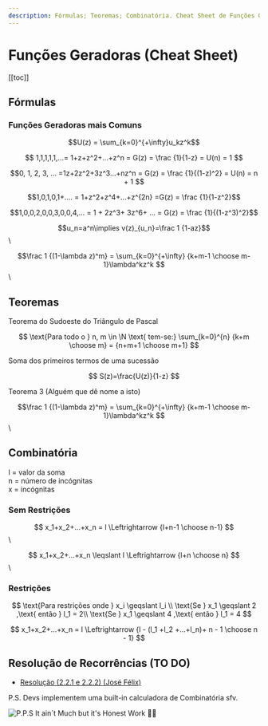 ```yaml
---
description: Fórmulas; Teoremas; Combinatória. Cheat Sheet de Funções Geradoras
---
```


# Funções Geradoras (Cheat Sheet)

[[toc]]

## Fórmulas

### Funções Geradoras mais Comuns

$$U(z) = \sum_{k=0}^{+\infty}u_kz^k$$

$$ 1,1,1,1,1,...= 1+z+z^2+...+z^n = G(z) = \frac {1}{1-z} = U(n) = 1 $$

$$0, 1, 2, 3, ... =1z+2z^2+3z^3...+nz^n = G(z) = \frac {1}{(1-z)^2} = U(n) = n + 1 $$

$$1,0,1,0,1+.... = 1+z^2+z^4+...+z^{2n} =G(z) = \frac {1}{1-z^2}$$

$$1,0,0,2,0,0,3,0,0,4,... = 1 + 2z^3+ 3z^6+ ... =  G(z) = \frac {1}{(1-z^3)^2}$$

$$u_n=a^n\implies v(z)_{u_n}=\frac 1 {1-az}$$\\

$$\frac 1 {(1-\lambda z)^m} = \sum_{k=0}^{+\infty} {k+m-1 \choose m-1}\lambda^kz^k $$\\

## Teoremas

Teorema do Sudoeste do Triângulo de Pascal

$$
\text{Para todo o } n, m \in \N \text{ tem-se:}
\sum_{k=0}^{n} {k+m \choose m} = {n+m+1 \choose m+1}
$$

Soma dos primeiros termos de uma sucessão

$$
S(z)=\frac{U(z)}{1-z}
$$

Teorema 3 (Alguém que dê nome a isto)

$$\frac 1 {(1-\lambda z)^m} = \sum_{k=0}^{+\infty} {k+m-1 \choose m-1}\lambda^kz^k $$\\

## Combinatória

l = valor da soma \
n = número de incógnitas\
x = incógnitas

### Sem Restrições

$$ x_1+x_2+...+x_n = l \Leftrightarrow {l+n-1 \choose n-1} $$\\

$$ x_1+x_2+...+x_n \leqslant l \Leftrightarrow {l+n \choose n} $$\\

### Restrições

$$
\text{Para restrições onde } x_i \geqslant l_i \\ \text{Se } x_1 \geqslant 2 ,\text{ então } l_1 = 2\\
\text{Se } x_1 \geqslant 4 ,\text{ então } l_1 = 4
$$

$$ x_1+x_2+...+x_n = l \Leftrightarrow {l - (l_1 +l_2 +...+l_n)+ n - 1 \choose n - 1} $$

## Resolução de Recorrências (TO DO)

- [Resolução (2.2.1 e 2.2.2) (José Félix)](https://drive.google.com/file/d/16V6DPs1HJi8Msfg3vw2XGKMpB-iC-zar/view?usp=sharing)

P.S. Devs implementem uma built-in calculadora de Combinatória sfv.

![P.P.S It ain´t Much but it's Honest Work 👨‍🌾](https://i.imgur.com/jLQT7e1.jpg)
